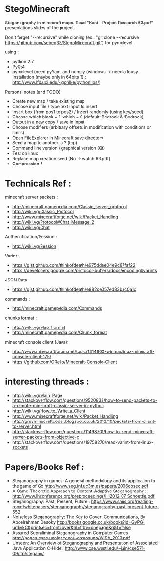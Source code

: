 StegoMinecraft
==============

Steganography in minecraft maps. Read "Kent - Project Research 63.pdf" presentations slides of the project.

Don't forget "--recursive" while cloning (ex : "git clone --recursive https://github.com/sebeq33/StegoMinecraft.git") for pymclevel.

using :
- python 2.7
- PyQt4 
- pymclevel (need pyYaml and numpy (windows -> need a lousy Installation (maybe only in 64bits ?) : http://www.lfd.uci.edu/~gohlke/pythonlibs/)


Personal notes (and TODO):

- Create new map / take existing map
- Choose input file / type text input to insert
- Insert box (from pos1 to pos2) / Insert randomly (using key/seed)
- Choose which block = 1, which = 0 (default: Bedrock & !Bedrock)
- Output in a new copy / save in input
- Choose modifiers (arbitrary offsets in modification with conditions or limits)
- Open FileExplorer in Minecraft save directory
- Send a map to another ip ? (tcp)
- Command line version / graphical version (Qt)
- Test on linux
- Replace map creation seed (No -> watch 63.pdf)
- Compression ?

# Technicals Ref :
minecraft server packets : 
- http://minecraft.gamepedia.com/Classic_server_protocol
- http://wiki.vg/Classic_Protocol
- http://www.minecraftforge.net/wiki/Packet_Handling
- http://wiki.vg/Protocol#Chat_Message_2
- http://wiki.vg/Chat

Authentification/Session :
- http://wiki.vg/Session

Varint :
- https://gist.github.com/thinkofdeath/e975ddee04e9c87faf22
- https://developers.google.com/protocol-buffers/docs/encoding#varints

JSON Data :
- https://gist.github.com/thinkofdeath/e882ce057ed83bac0a1c

commands :
- http://minecraft.gamepedia.com/Commands

chunks format : 
- http://wiki.vg/Map_Format
- http://minecraft.gamepedia.com/Chunk_format

minecraft console client (Java):
- http://www.minecraftforum.net/topic/1314800-winmaclinux-minecraft-console-client-175/
- https://github.com/ORelio/Minecraft-Console-Client

# interesting threads : 
- http://wiki.vg/Main_Page
- http://stackoverflow.com/questions/9520833/how-to-send-packets-to-a-remote-minecraft-classic-server-in-python
- http://wiki.vg/How_to_Write_a_Client
- http://www.minecraftforge.net/wiki/Packet_Handling
- http://greyminecraftcoder.blogspot.co.uk/2013/10/packets-from-client-to-server.html
- http://stackoverflow.com/questions/11498701/how-to-send-minecraft-server-packets-from-objective-c
- http://stackoverflow.com/questions/19758270/read-varint-from-linux-sockets

# Papers/Books Ref :
- Steganography in games: A general methodology and its application to the game of Go
http://www.seg.inf.uc3m.es/papers/2006cosec.pdf
- A Game-Theoretic Approach to Content-Adaptive Steganography : http://www.ihconference.org/preproceedings/IH2012_07_Schoettle.pdf
- Steganography: Past, Present, Future :
https://www.sans.org/reading-room/whitepapers/stenganography/steganography-past-present-future-552
- Noiseless Steganography: The Key to Covert Communications, By Abdelrahman Desoky
http://books.google.co.uk/books?id=GyPG-un1ivkC&printsec=frontcover&hl=fr#v=onepage&q&f=false
- Assured Supraliminal Steganography in Computer Games
http://pages.cpsc.ucalgary.ca/~asmosuno/WISA_2013.pdf
- Unseen: An Overview of Steganography and Presentation of Associated Java Application C-Hide :
http://www.cse.wustl.edu/~jain/cse571-09/ftp/stegano/
